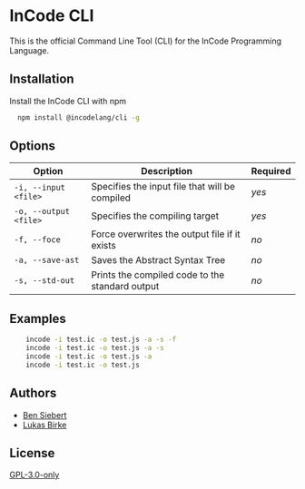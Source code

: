 
# InCode CLI

This is the official Command Line Tool (CLI) for the InCode Programming Language.



## Installation

Install the InCode CLI with npm

```bash
  npm install @incodelang/cli -g
```


## Options

| **Option** | **Description** | **Required** |
|-----|-----|----|
|``-i, --input <file>``|Specifies the input file that will be compiled|*yes*|
|``-o, --output <file>``|Specifies the compiling target|*yes*|
|``-f, --foce``|Force overwrites the output file if it exists|*no*|
|``-a, --save-ast``|Saves the Abstract Syntax Tree|*no*|
|``-s, --std-out``|Prints the compiled code to the standard output|*no*|

## Examples

```bash
    incode -i test.ic -o test.js -a -s -f
    incode -i test.ic -o test.js -a -s
    incode -i test.ic -o test.js -a
    incode -i test.ic -o test.js
```



## Authors

- [Ben Siebert](https://www.github.com/MCTzOCK)
- [Lukas Birke](https://www.github.com/MisterMysticOfficial)
## License

[GPL-3.0-only](https://choosealicense.com/licenses/gpl-3.0/)
